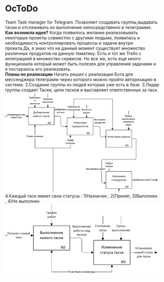 # OcToDo
Team Task manager for Telegram.
Позволяет создавать группы,выдавать таски и отслеживать их выполнение непосредственно в телеграмме.<br>
<b>Как возникла идея?</b>
Когда появилось желание реализовывать некоторые проекты совместно с другими людьми, появилась и необходимость контроллировать процессы и задачи внутри проекта.Да, я знаю что на данный момент существует множество различных продуктов на данную тематику. Есть и тот же Trello с интеграцией в множество сервисов. Но все же, есть еще много функционала который может быть полезен для управления задачами и я постараюсь его реализовать.
<br>
<b>Планы по реализации</b>
Начать решил с реализации Бота для мессенджера телеграмм через которого можно пройти авторизацию в системе.
2.Создание группы из людей которые уже есть в базе.
3.Лидер группы создает Таски, цели тасков и выставляет ответственных за таск.<br>
![Добавление тасков](https://github.com/finniv/OcToDo/blob/master/img/image12.png?raw=true)
4.Каждый таск имеет свои статусы : 1)Назначен , 2)Принят, 3)Выполнен , 4)Не выполнен<br>
![Статусы для тасков](https://github.com/finniv/OcToDo/blob/master/img/image13.png?raw=true)
